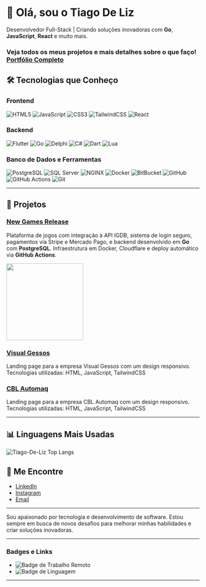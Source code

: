 # 👋 Olá, sou o Tiago De Liz

Desenvolvedor Full-Stack | Criando soluções inovadoras com **Go**, **JavaScript**, **React** e muito mais.

### Veja todos os meus projetos e mais detalhes sobre o que faço! [Portfólio Completo](https://tiago-liz.vercel.app)


## 🛠️ Tecnologias que Conheço

### **Frontend**
![HTML5](https://img.shields.io/badge/HTML5-FF5733?style=for-the-badge&logo=html5&logoColor=white)
![JavaScript](https://img.shields.io/badge/JavaScript-F7DF1E?style=for-the-badge&logo=javascript&logoColor=black)
![CSS3](https://img.shields.io/badge/CSS3-2965F1?style=for-the-badge&logo=css3&logoColor=white)
![TailwindCSS](https://img.shields.io/badge/TailwindCSS-06B6D4?style=for-the-badge&logo=tailwindcss&logoColor=white)
![React](https://img.shields.io/badge/React-61DAFB?style=for-the-badge&logo=react&logoColor=black)

### **Backend**
![Flutter](https://img.shields.io/badge/Flutter-02569B?style=for-the-badge&logo=flutter&logoColor=white)
![Go](https://img.shields.io/badge/Go-00ADD8?style=for-the-badge&logo=go&logoColor=white)
![Delphi](https://img.shields.io/badge/Delphi-1D58FF?style=for-the-badge&logo=delphi&logoColor=white)
![C#](https://img.shields.io/badge/C%23-239120?style=for-the-badge&logo=c-sharp&logoColor=white)
![Dart](https://img.shields.io/badge/Dart-0175C2?style=for-the-badge&logo=dart&logoColor=white)
![Lua](https://img.shields.io/badge/Lua-2C2D72?style=for-the-badge&logo=lua&logoColor=white)

### **Banco de Dados e Ferramentas**
![PostgreSQL](https://img.shields.io/badge/PostgreSQL-336791?style=for-the-badge&logo=postgresql&logoColor=white)
![SQL Server](https://img.shields.io/badge/SQL%20Server-CC2927?style=for-the-badge&logo=microsoft-sql-server&logoColor=white)
![NGINX](https://img.shields.io/badge/NGINX-009639?style=for-the-badge&logo=nginx&logoColor=white)
![Docker](https://img.shields.io/badge/Docker-2496ED?style=for-the-badge&logo=docker&logoColor=white)
![BitBucket](https://img.shields.io/badge/BitBucket-0052CC?style=for-the-badge&logo=bitbucket&logoColor=white)
![GitHub](https://img.shields.io/badge/GitHub-181717?style=for-the-badge&logo=github&logoColor=white)
![GitHub Actions](https://img.shields.io/badge/GitHub%20Actions-2088FF?style=for-the-badge&logo=github-actions&logoColor=white)
![Git](https://img.shields.io/badge/Git-F05032?style=for-the-badge&logo=git&logoColor=white)

---

## 🚀 Projetos

### [New Games Release](https://newgamesrelease.com)
Plataforma de jogos com integração à API IGDB, sistema de login seguro, pagamentos via Stripe e Mercado Pago, e backend desenvolvido em **Go** com **PostgreSQL**. Infraestrutura em Docker, Cloudflare e deploy automático via **GitHub Actions**.

<img src="https://newgamesrelease.com/ngr_banner.gif" width="200" height="auto">

### [Visual Gessos](https://visualgessos.com)
Landing page para a empresa Visual Gessos com um design responsivo. Tecnologias utilizadas: HTML, JavaScript, TailwindCSS

### [CBL Automaq](https://cblautomaq.com)
Landing page para a empresa CBL Automaq com um design responsivo. Tecnologias utilizadas: HTML, JavaScript, TailwindCSS

---

## 📊 Linguagens Mais Usadas

![Tiago-De-Liz Top Langs](https://github-readme-stats.vercel.app/api/top-langs/?username=Tiago-De-Liz&layout=compact&theme=radical)

## 📱 Me Encontre

- [LinkedIn](https://www.linkedin.com/in/tiago-de-liz-a28a63235/)
- [Instagram](https://www.instagram.com/tiago_deliz/)
- [Email](mailto:tiagopdeliz@gmail.com)

---
Sou apaixonado por tecnologia e desenvolvimento de software. Estou sempre em busca de novos desafios para melhorar minhas habilidades e criar soluções inovadoras.

---

### **Badges e Links**

- ![Badge de Trabalho Remoto](https://img.shields.io/badge/Trabalho%20Remoto-Atualmente%20Disponível-green?style=flat)
- ![Badge de Linguagem](https://img.shields.io/badge/Linguagens-GO,%20React,%20JavaScript,%20Delphi-blue?style=flat)

---
